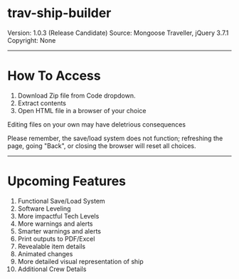 # trav-ship-builder

Version: 1.0.3 (Release Candidate)
Source: Mongoose Traveller, jQuery 3.7.1
Copyright: None

-----

# How To Access

1. Download Zip file from Code dropdown.
2. Extract contents
3. Open HTML file in a browser of your choice

Editing files on your own may have deletrious consequences

Please remember, the save/load system does not function; refreshing the page, going "Back", or closing the browser will reset all choices.

-----

# Upcoming Features

1. Functional Save/Load System
2. Software Leveling
3. More impactful Tech Levels
4. More warnings and alerts
5. Smarter warnings and alerts
6. Print outputs to PDF/Excel
7. Revealable item details
8. Animated changes
9. More detailed visual representation of ship
10. Additional Crew Details
